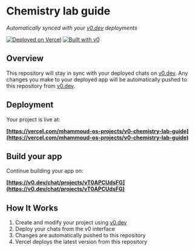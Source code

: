 # Chemistry lab guide

*Automatically synced with your [v0.dev](https://v0.dev) deployments*

[![Deployed on Vercel](https://img.shields.io/badge/Deployed%20on-Vercel-black?style=for-the-badge&logo=vercel)](https://vercel.com/mhammoud-os-projects/v0-chemistry-lab-guide)
[![Built with v0](https://img.shields.io/badge/Built%20with-v0.dev-black?style=for-the-badge)](https://v0.dev/chat/projects/vT0APCUdsFG)

## Overview

This repository will stay in sync with your deployed chats on [v0.dev](https://v0.dev).
Any changes you make to your deployed app will be automatically pushed to this repository from [v0.dev](https://v0.dev).

## Deployment

Your project is live at:

**[https://vercel.com/mhammoud-os-projects/v0-chemistry-lab-guide](https://vercel.com/mhammoud-os-projects/v0-chemistry-lab-guide)**

## Build your app

Continue building your app on:

**[https://v0.dev/chat/projects/vT0APCUdsFG](https://v0.dev/chat/projects/vT0APCUdsFG)**

## How It Works

1. Create and modify your project using [v0.dev](https://v0.dev)
2. Deploy your chats from the v0 interface
3. Changes are automatically pushed to this repository
4. Vercel deploys the latest version from this repository
